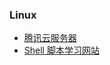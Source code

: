 ### Linux

- [腾讯云服务器](./tencent_cloud/readme.md)
- [Shell 脚本学习网站](https://juejin.cn/post/6844904046659125262#heading-4)